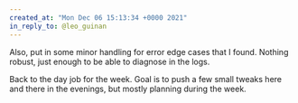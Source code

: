 ```yaml
---
created_at: "Mon Dec 06 15:13:34 +0000 2021"
in_reply_to: @leo_guinan
---
```


Also, put in some minor handling for error edge cases that I found. Nothing robust, just enough to be able to diagnose in the logs.

Back to the day job for the week. Goal is to push a few small tweaks here and there in the evenings, but mostly planning during the week.